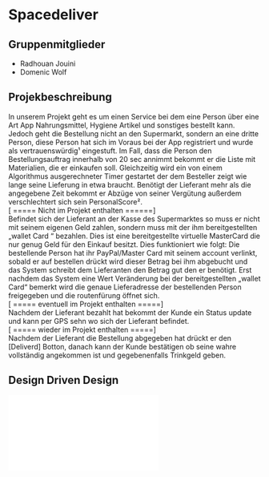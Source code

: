 # Spacedeliver


## Gruppenmitglieder
* Radhouan Jouini
* Domenic Wolf

## Projekbeschreibung
In unserem Projekt geht es um einen Service bei dem eine Person über eine Art App Nahrungsmittel, Hygiene Artikel und sonstiges bestellt kann. Jedoch geht die Bestellung nicht an den Supermarkt, sondern an eine dritte Person, diese Person hat sich im Voraus bei der App registriert und wurde als vertrauenswürdig¹ eingestuft. Im Fall, dass die Person den Bestellungsauftrag innerhalb von 20 sec annimmt bekommt er die Liste mit Materialien, die er einkaufen soll. Gleichzeitig wird ein von einem Algorithmus ausgerechneter Timer gestartet der dem Besteller zeigt wie lange seine Lieferung in etwa braucht. Benötigt der Lieferant mehr als die angegebene Zeit bekommt er Abzüge von seiner Vergütung außerdem verschlechtert sich sein PersonalScore².  
[ ===== Nicht im Projekt enthalten ======]  
Befindet sich der Lieferant an der Kasse des Supermarktes so muss er nicht mit seinem eigenen Geld zahlen, sondern muss mit der ihm bereitgestellten „wallet Card “ bezahlen. Dies ist eine bereitgestellte virtuelle MasterCard die nur genug Geld für den Einkauf besitzt. Dies funktioniert wie folgt: Die bestellende Person hat ihr PayPal/Master Card mit seinem account verlinkt, sobald er auf bestellen drückt wird dieser Betrag bei ihm abgebucht und das System schreibt dem Lieferanten den Betrag gut den er benötigt. Erst nachdem das System eine Wert Veränderung bei der bereitgestellten „wallet Card“ bemerkt wird die genaue Lieferadresse der bestellenden Person freigegeben und die routenfürung öffnet sich.  
[ ===== eventuell im Projekt enthalten =====]  
Nachdem der Lieferant bezahlt hat bekommt der Kunde ein Status update und kann per GPS sehn wo sich der Lieferant befindet.  
[ ===== wieder im Projekt enthalten =====]  
Nachdem der Lieferant die Bestellung abgegeben hat drückt er den [Deliverd] Botton, danach kann der Kunde bestätigen ob seine wahre vollständig angekommen ist und gegebenenfalls Trinkgeld geben.

## Design Driven Design

![](Projects.pdf)

